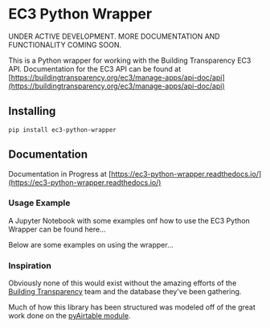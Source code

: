 # EC3 Python Wrapper

UNDER ACTIVE DEVELOPMENT. MORE DOCUMENTATION AND FUNCTIONALITY COMING SOON.

This is a Python wrapper for working with the Building Transparency EC3 API.
Documentation for the EC3 API can be found at [https://buildingtransparency.org/ec3/manage-apps/api-doc/api](https://buildingtransparency.org/ec3/manage-apps/api-doc/api)

## Installing

```
pip install ec3-python-wrapper
```

## Documentation

Documentation in Progress at [https://ec3-python-wrapper.readthedocs.io/](https://ec3-python-wrapper.readthedocs.io/)

### Usage Example

A Jupyter Notebook with some examples onf how to use the EC3 Python Wrapper can be found here...

Below are some examples on using the wrapper...

### Inspiration

Obviously none of this would exist without the amazing efforts of the [Building Transparency](https://buildingtransparency.org/ec3) team and the database they've been gathering.

Much of how this library has been structured was modeled off of the great work done on the [pyAirtable module](https://github.com/gtalarico/pyairtable).